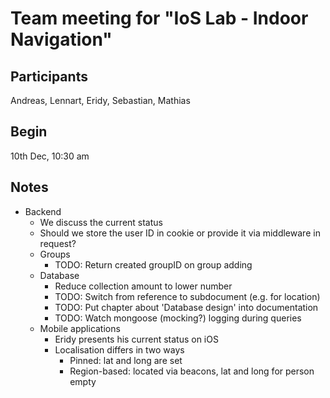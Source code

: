 # Team meeting for "IoS Lab - Indoor Navigation"

## Participants
Andreas, Lennart, Eridy, Sebastian, Mathias

## Begin
10th Dec, 10:30 am

## Notes
* Backend
  * We discuss the current status
  * Should we store the user ID in cookie or provide it via middleware in request?
  * Groups
    * TODO: Return created groupID on group adding
  * Database
    * Reduce collection amount to lower number
    * TODO: Switch from reference to subdocument (e.g. for location)
    * TODO: Put chapter about 'Database design' into documentation
    * TODO: Watch mongoose (mocking?) logging during queries
  * Mobile applications
    * Eridy presents his current status on iOS
    * Localisation differs in two ways
      * Pinned: lat and long are set
      * Region-based: located via beacons, lat and long for person empty